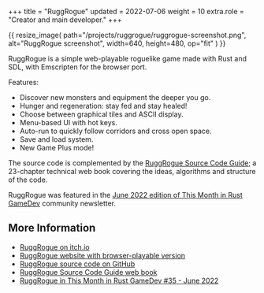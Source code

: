 +++
title = "RuggRogue"
updated = 2022-07-06
weight = 10
extra.role = "Creator and main developer."
+++

{{ resize_image(
  path="/projects/ruggrogue/ruggrogue-screenshot.png",
  alt="RuggRogue screenshot",
  width=640,
  height=480,
  op="fit"
) }}

RuggRogue is a simple web-playable roguelike game made with Rust and SDL, with Emscripten for the browser port.

Features:

- Discover new monsters and equipment the deeper you go.
- Hunger and regeneration: stay fed and stay healed!
- Choose between graphical tiles and ASCII display.
- Menu-based UI with hot keys.
- Auto-run to quickly follow corridors and cross open space.
- Save and load system.
- New Game Plus mode!

The source code is complemented by the [RuggRogue Source Code Guide](https://tung.github.io/ruggrogue/source-code-guide/); a 23-chapter technical web book covering the ideas, algorithms and structure of the code.

<!-- more -->

RuggRogue was featured in the [June 2022 edition of This Month in Rust GameDev](https://gamedev.rs/news/035/#ruggrogue) community newsletter.

## More Information

- [RuggRogue on itch.io](https://tungtn.itch.io/ruggrogue)
- [RuggRogue website with browser-playable version](https://tung.github.io/ruggrogue/)
- [RuggRogue source code on GitHub](https://github.com/tung/ruggrogue)
- [RuggRogue Source Code Guide web book](https://tung.github.io/ruggrogue/source-code-guide/)
- [RuggRogue in This Month in Rust GameDev #35 - June 2022](https://gamedev.rs/news/035/#ruggrogue)
